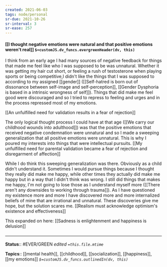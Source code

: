 ```yaml
---
created: 2021-06-03
tags: node/personal
sr-due: 2021-10-26
sr-interval: 3
sr-ease: 257
---
```


#### [[I thought negative emotions were natural and that positive emotions weren't real]] `$=customJS.dv_funcs.evergreenHeader(dv, this)`

I think from an early age I had many sources of negative feedback for things that made me feel like who I was supposed to be was unnatural. Whether it was getting my hair cut short, or feeling a rush of testosterone when playing sports or being competitive,I didn't like the things that I was supposed to according to my assigned [[gender]] ([[Self-hatred is born out of dissonance between self-image and self-perception]], [[Gender Dysphoria is based in a intrinsic wrongness of self]]). Things that did make me feel good were discouraged and so I tried to repress to feeling and urges and in the process repressed most of my emotions. 

[[An unfulfilled need for validation results in a fear of rejection]]

The only logical thought process I could have at that age ([[We carry our childhood wounds into adulthood]]) was that the positive emotions that received negative condemnation were unnatural and so I made a sweeping generalization that all positive emotions were unnatural. This is why I poured my interests into things that were intellectual pursuits. [[My unfulfilled need for parental validation became a fear of rejection and disregarment of affection]]

While I do think this sweeping generalization was there. Obviously as a child didn't understand it. Sometimes I would pursue things because I thought they really did make me happy, while other times they actually did make me happy but in a way that I didn't think was wrong. I still did things that makes me happy, I'm not going to lose those as I understand myself more ([[There aren't any downsides to working through trauma]]). As I have questioned my existence more and more I have discovered more and more internalized beliefs of mine that are irrational and unnatural. These discoveries give me hope, but the solution scares me. [[Realism must acknowledge optimism's existence and effectiveness]]

This expanded on here: [[Sadness is enlightenment and happiness is delusion]]

### <hr class="footnote"/>

**Status**:: #EVER/GREEN 
*edited `=this.file.mtime`*

**Topics**:: [[mental health]], [[childhood]], [[socialization]], [[happiness]], [[my emotions]]
*`$=customJS.dv_funcs.outlinedIn(dv, this)`*



